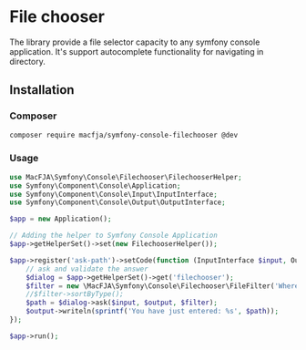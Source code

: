 File chooser
============

The library provide a file selector capacity to any symfony console application.
It's support autocomplete functionality for navigating in directory.

Installation
------------

### Composer

```sh
composer require macfja/symfony-console-filechooser @dev
```

### Usage

```php
use MacFJA\Symfony\Console\Filechooser\FilechooserHelper;
use Symfony\Component\Console\Application;
use Symfony\Component\Console\Input\InputInterface;
use Symfony\Component\Console\Output\OutputInterface;

$app = new Application();

// Adding the helper to Symfony Console Application
$app->getHelperSet()->set(new FilechooserHelper());

$app->register('ask-path')->setCode(function (InputInterface $input, OutputInterface $output) use ($app) {
    // ask and validate the answer
    $dialog = $app->getHelperSet()->get('filechooser');
    $filter = new \MacFJA\Symfony\Console\Filechooser\FileFilter('Where is your file? ');
    //$filter->sortByType();
    $path = $dialog->ask($input, $output, $filter);
    $output->writeln(sprintf('You have just entered: %s', $path));
});

$app->run();
```
